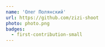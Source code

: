 ```yaml
---
name: 'Олег Полянский'
url: https://github.com/zizi-shoot
photo: photo.png
badges:
  - first-contribution-small
---
```

